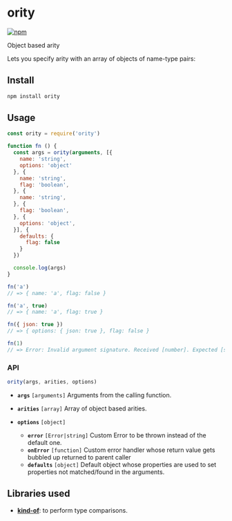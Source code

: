 # ority
[![npm](https://img.shields.io/npm/v/ority.svg)](https://www.npmjs.com/package/ority)

Object based arity

Lets you specify arity with an array of objects of name-type pairs:


## Install

```sh
npm install ority
```

## Usage

```js
const ority = require('ority')

function fn () {
  const args = ority(arguments, [{
    name: 'string',
    options: 'object'
  }, {
    name: 'string',
    flag: 'boolean',
  }, {
    name: 'string',
  }, {
    flag: 'boolean',
  }, {
    options: 'object',
  }], {
    defaults: {
      flag: false
    }
  })

  console.log(args)
}
```
```js
fn('a')
// => { name: 'a', flag: false }

fn('a', true)
// => { name: 'a', flag: true }

fn({ json: true })
// => { options: { json: true }, flag: false }

fn(1)
// => Error: Invalid argument signature. Received [number]. Expected [string, object] [string, boolean] [string] [boolean] [object]
```

### API

```js
ority(args, arities, options)
```

* **`args`** `[arguments]` Arguments from the calling function.
* **`arities`** `[array]` Array of object based arities.
* **`options`** `[object]`

  * **`error`** `[Error|string]` Custom Error to be thrown instead of the default one.
  * **`onError`** `[function]` Custom error handler whose return value gets bubbled up returned to parent caller
  * **`defaults`** `[object]` Default object whose properties are used to set properties not matched/found in the arguments.

## Libraries used

* **[kind-of]**: to perform type comparisons.

[kind-of]: https://www.npmjs.com/package/kind-of
